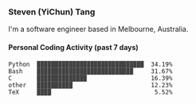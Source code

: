 ### Steven (YiChun) Tang

I'm a software engineer based in Melbourne, Australia.

#### Personal Coding Activity (past 7 days)
```
Python  ▓▓▓▓▓▓▓▓▓▓▓▓▓▓▓▓▓▓▓▓▓▓▓▓▓▓▓▓▓▓  34.19%
Bash    ▓▓▓▓▓▓▓▓▓▓▓▓▓▓▓▓▓▓▓▓▓▓▓▓▓▓▓     31.67%
C       ▓▓▓▓▓▓▓▓▓▓▓▓▓▓                  16.39%
other   ▓▓▓▓▓▓▓▓▓▓                      12.23%
TeX     ▓▓▓▓                             5.52%
```
